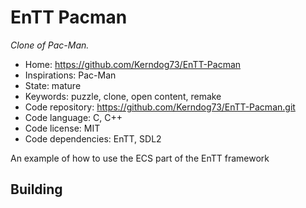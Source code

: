 # EnTT Pacman

_Clone of Pac-Man._

- Home: https://github.com/Kerndog73/EnTT-Pacman
- Inspirations: Pac-Man
- State: mature
- Keywords: puzzle, clone, open content, remake
- Code repository: https://github.com/Kerndog73/EnTT-Pacman.git
- Code language: C, C++
- Code license: MIT
- Code dependencies: EnTT, SDL2

An example of how to use the ECS part of the EnTT framework

## Building
